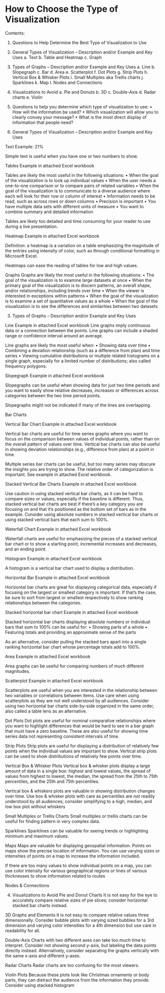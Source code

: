 # How to Choose the Type of Visualization

Contents:
1.	Questions to Help Determine the Best Type of Visualization to Use
2.	General Types of Visualization – Description and/or Example and Key Uses
a.	Text
b.	Table and Heatmap
c.	Graph
3.	Types of Graphs – Description and/or Example and Key Uses
a.	Line
b.	Slopegraph
c.	Bar
d.	Area
e.	Scatterplot
f.	Dot Plots
g.	Strip Plots
h.	Vertical Box & Whisker Plots
i.	Small Multiples aka Trellis charts
j.	Sparklines
k.	Map
l.	Nodes and Connections
4.	Visualizations to Avoid
a.	Pie and Donuts 
b.	3D 
c.	Double-Axis 
d.	Radar charts 
e.	Violin

1.	Questions to help you determine which type of visualization to use:
•	How will the information be used?
•	Which visualization will allow you to clearly convey your message?
•	What is the most direct display of information that people need?

2.	General Types of Visualization – Description and/or Example and Key Uses

Text
Example: 21%

Simple text is useful when you have one or two numbers to show.

Tables
Example in attached Excel workbook

Tables are likely the most useful in the following situations:
•	When the goal of the visualization is to look up individual values
•	When the user needs a one-to-one comparison or to compare pairs of related variables
•	When the goal of the visualization is to communicate to a diverse audience where each will look for their row or column of interest 
•	Information needs to be read, such as across rows or down columns
•	Precision is important
•	You have multiple data sets with different units of measure
•	You want to combine summary and detailed information

Tables are likely too detailed and time consuming for your reader to use during a live presentation.

Heatmap
Example in attached Excel workbook

Definition: a heatmap is a variation on a table emphasizing the magnitude of the entries using intensity of color, such as through conditional formatting in Microsoft Excel.

Heatmaps can ease the reading of tables for low and high values.

Graphs
Graphs are likely the most useful in the following situations:
•	The goal of the visualization is to examine large datasets at once
•	When the primary goal of the visualization is to discern patterns, an overall shape, and/or relationships, including trends over time 
•	When the viewer is interested in exceptions within patterns
•	When the goal of the visualization is to examine a set of quantitative values as a whole
•	When the goal of the visualization is to see the differences and similarities between two datasets

3.	Types of Graphs – Description and/or Example and Key Uses

Line
Example in attached Excel workbook
Line graphs imply continuous data or a connection between the points. Line graphs can include a shaded range or confidence interval around an average.

Line graphs are likely the most useful when:
•	Showing data over time 
•	Combining a deviation relationship (such as a difference from plan) and time series
•	Viewing cumulative distributions or multiple related histograms on a single graph, especially for a limited number of distributions; also called frequency polygons.

Slopegraph
Example in attached Excel workbook

Slopegraphs can be useful when showing data for just two time periods and you want to easily show relative decreases, increases or differences across categories between the two time period points.

Slopegraphs might not be indicated if many of the lines are overlapping.

Bar Charts

Vertical Bar Chart
Example in attached Excel workbook

Vertical bar charts are useful for time series graphs where you want to focus on the comparison between values of individual points, rather than on the overall pattern of values over time. Vertical bar charts can also be useful in showing deviation relationships (e.g., difference from plan) at a point in time. 

Multiple series bar charts can be useful, but too many series may obscure the insights you are trying to show. The relative order of categorization is important. See example in attached Excel workbook. 

Stacked Vertical Bar Charts 
Example in attached Excel workbook

Use caution in using stacked vertical bar charts, as it can be hard to compare sizes or values, especially if the baseline is different. Thus, stacked vertical bar charts are best if there’s a key category you are focusing on and that it’s positioned as the bottom set of bars as in the example. Consider using absolute numbers in stacked vertical bar charts or using stacked vertical bars that each sum to 100%.

Waterfall Chart 
Example in attached Excel workbook

Waterfall charts are useful for emphasizing the pieces of a stacked vertical bar chart or to show a starting point, incremental increases and decreases, and an ending point.

Histogram 
Example in attached Excel workbook

A histogram is a vertical bar chart used to display a distribution.

Horizontal Bar
Example in attached Excel workbook

Horizontal bar charts are great for displaying categorical data, especially if focusing on the largest or smallest category is important. If that’s the case, be sure to sort from largest or smallest respectively to show ranking relationships between the categories.

Stacked horizontal bar chart 
Example in attached Excel workbook

Stacked horizontal bar charts displaying absolute numbers or individual bars that sum to 100% can be useful for:
•	Showing parts of a whole
•	Featuring totals and providing an approximate sense of the parts

As an alternative, consider pulling the stacked bars apart into a single ranking horizontal bar chart whose percentage totals add to 100%.

Area
Example in attached Excel workbook

Area graphs can be useful for comparing numbers of much different magnitudes.

Scatterplot 
Example in attached Excel workbook

Scatterplots are useful when you are interested in the relationship between two variables or correlations between items. Use care when using scatterplots as they are not well understood by all audiences. Consider using two horizontal bar charts side-by-side organized in the same order, also called a table lens as an alternative.

Dot Plots
Dot plots are useful for nominal comparative relationships where you want to highlight differences that would be hard to see in a bar graph that must have a zero baseline. These are also useful for showing time series data not representing consistent intervals of time.

Strip Plots
Strip plots are useful for displaying a distribution of relatively few points when the individual values are important to show. Vertical strip plots can be used to show distributions of relatively few points over time.

Vertical Box & Whisker Plots
Vertical box & whisker plots display a large amount of data in a single box: highest and lowest values, the spread of values from highest to lowest, the median, the spread from the 25th to 75th percentiles, and the 25th and 75th percentiles.

Vertical box & whiskers plots are valuable in showing distribution changes over time. Use box & whisker plots with care as percentiles are not readily understood by all audiences; consider simplifying to a high, median, and low box plot without whiskers

Small Multiples or Trellis Charts
Small multiples or trellis charts can be useful for finding pattern in very complex data.

Sparklines
Sparklines can be valuable for seeing trends or highlighting minimum and maximum values.

Maps
Maps are valuable for displaying geospatial information. Points on maps show the precise location of information. You can use varying sizes or intensities of points on a map to increase the information included.

If there are too many values to show individual points on a map, you can use color intensity for various geographical regions or lines of various thicknesses to show information related to routes

Nodes & Connections

4.	Visualizations to Avoid
Pie and Donut Charts
It is not easy for the eye to accurately compare relative sizes of pie slices; consider horizontal stacked bar charts instead.

3D Graphs and Elements
It is not easy to compare relative values three dimensionally. Consider bubble plots with varying sized bubbles for a 3rd dimension and varying color intensities for a 4th dimension but use care in readability for all.

Double-Axis
Charts with two different axes can take too much time to interpret. Consider not showing second y-axis, but labeling the data points directly instead. Alternatively, consider separating the graphs vertically with the same x-axis and different y-axes.

Radar Charts
Radar charts are too confusing for the most viewers.
 
Violin Plots
Because these plots look like Christmas ornaments or body parts, they can distract the audience from the information they provide. Consider using stacked histogram
